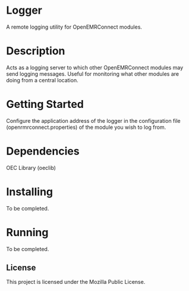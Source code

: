 # Logger

A remote logging utility for OpenEMRConnect modules.

# Description

Acts as a logging server to which other OpenEMRConnect modules may send logging messages. Useful for
monitoring what other modules are doing from a central location.

# Getting Started

Configure the application address of the logger in the configuration file (openrmrconnect.properties)
of the module you wish to log from.

# Dependencies

OEC Library (oeclib)

# Installing

To be completed.

# Running

To be completed.

## License

This project is licensed under the Mozilla Public License.
 
